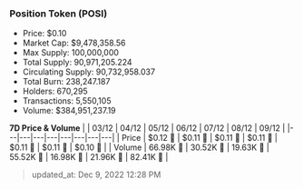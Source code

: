 
  ### Position Token (POSI)
  - Price: $0.10
  - Market Cap: $9,478,358.56
  - Max Supply: 100,000,000
  - Total Supply: 90,971,205.224
  - Circulating Supply: 90,732,958.037
  - Total Burn: 238,247.187
  - Holders: 670,295
  - Transactions: 5,550,105
  - Volume: $384,951,237.19

  **7D Price & Volume**
  | | 03&#x2F;12 | 04&#x2F;12 | 05&#x2F;12 | 06&#x2F;12 | 07&#x2F;12 | 08&#x2F;12 | 09&#x2F;12 |
  |---|---|---|---|---|---|---|---|
  | Price | $0.12 🔻 | $0.11 🔻 | $0.11 🚀 | $0.11 🔻 | $0.11 🔻 | $0.11 🔻 | $0.10 🔻 |
  | Volume | 66.98K 🚀 | 30.52K 🔻 | 19.63K 🔻 | 55.52K 🚀 | 16.98K 🔻 | 21.96K 🚀 | 82.41K 🚀 |

  > updated_at: Dec 9, 2022 12:28 PM
